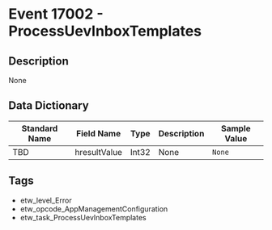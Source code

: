 # Event 17002 - ProcessUevInboxTemplates

## Description
None

## Data Dictionary
|Standard Name|Field Name|Type|Description|Sample Value|
|---|---|---|---|---|
|TBD|hresultValue|Int32|None|`None`|

## Tags
* etw_level_Error
* etw_opcode_AppManagementConfiguration
* etw_task_ProcessUevInboxTemplates